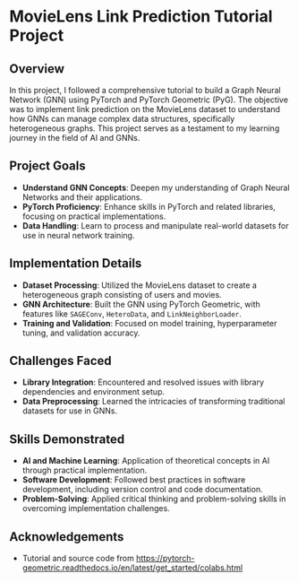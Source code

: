# MovieLens Link Prediction Tutorial Project

## Overview

In this project, I followed a comprehensive tutorial to build a Graph Neural Network (GNN) using PyTorch and PyTorch Geometric (PyG). The objective was to implement link prediction on the MovieLens dataset to understand how GNNs can manage complex data structures, specifically heterogeneous graphs. This project serves as a testament to my learning journey in the field of AI and GNNs.

## Project Goals

- **Understand GNN Concepts**: Deepen my understanding of Graph Neural Networks and their applications.
- **PyTorch Proficiency**: Enhance skills in PyTorch and related libraries, focusing on practical implementations.
- **Data Handling**: Learn to process and manipulate real-world datasets for use in neural network training.

## Implementation Details

- **Dataset Processing**: Utilized the MovieLens dataset to create a heterogeneous graph consisting of users and movies.
- **GNN Architecture**: Built the GNN using PyTorch Geometric, with features like `SAGEConv`, `HeteroData`, and `LinkNeighborLoader`.
- **Training and Validation**: Focused on model training, hyperparameter tuning, and validation accuracy.

## Challenges Faced

- **Library Integration**: Encountered and resolved issues with library dependencies and environment setup.
- **Data Preprocessing**: Learned the intricacies of transforming traditional datasets for use in GNNs.

## Skills Demonstrated

- **AI and Machine Learning**: Application of theoretical concepts in AI through practical implementation.
- **Software Development**: Followed best practices in software development, including version control and code documentation.
- **Problem-Solving**: Applied critical thinking and problem-solving skills in overcoming implementation challenges.

## Acknowledgements
- Tutorial and source code from https://pytorch-geometric.readthedocs.io/en/latest/get_started/colabs.html

